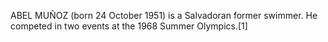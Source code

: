 ABEL MUÑOZ (born 24 October 1951) is a Salvadoran former swimmer. He competed in two events at the 1968 Summer Olympics.[1]
